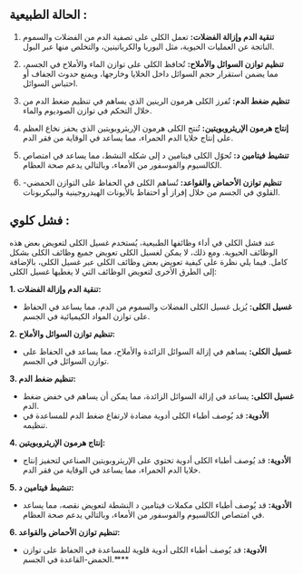 ## الحالة الطبيعية :

1. **تنقية الدم وإزالة الفضلات:** تعمل الكلى على تصفية الدم من الفضلات والسموم الناتجة عن العمليات الحيوية، مثل اليوريا والكرياتينين، والتخلص منها عبر البول.
    
2. **تنظيم توازن السوائل والأملاح:** تُحافظ الكلى على توازن الماء والأملاح في الجسم، مما يضمن استقرار حجم السوائل داخل الخلايا وخارجها، ويمنع حدوث الجفاف أو احتباس السوائل.
    
3. **تنظيم ضغط الدم:** تُفرز الكلى هرمون الرينين الذي يساهم في تنظيم ضغط الدم من خلال التحكم في توازن الصوديوم والماء.
    
4. **إنتاج هرمون الإريثروبويتين:** تُنتج الكلى هرمون الإريثروبويتين الذي يحفز نخاع العظم على إنتاج خلايا الدم الحمراء، مما يساعد في الوقاية من فقر الدم.
    
5. **تنشيط فيتامين د:** تُحوّل الكلى فيتامين د إلى شكله النشط، مما يساعد في امتصاص الكالسيوم والفوسفور من الأمعاء، وبالتالي يدعم صحة العظام.
    
6. **تنظيم توازن الأحماض والقواعد:** تُساهم الكلى في الحفاظ على التوازن الحمضي-القلوي في الجسم من خلال إفراز أو احتفاظ بالأيونات الهيدروجينية والبيكربونات.

## فشل كلوي :

عند فشل الكلى في أداء وظائفها الطبيعية، يُستخدم غسيل الكلى لتعويض بعض هذه الوظائف الحيوية. ومع ذلك، لا يمكن لغسيل الكلى تعويض جميع وظائف الكلى بشكل كامل. فيما يلي نظرة على كيفية تعويض بعض وظائف الكلى عبر غسيل الكلى، بالإضافة إلى الطرق الأخرى لتعويض الوظائف التي لا يغطيها غسيل الكلى:

**1. تنقية الدم وإزالة الفضلات:**

- **غسيل الكلى:** يُزيل غسيل الكلى الفضلات والسموم من الدم، مما يساعد في الحفاظ على توازن المواد الكيميائية في الجسم.

**2. تنظيم توازن السوائل والأملاح:**

- **غسيل الكلى:** يساهم في إزالة السوائل الزائدة والأملاح، مما يساعد في الحفاظ على توازن السوائل في الجسم.

**3. تنظيم ضغط الدم:**

- **غسيل الكلى:** يساعد في إزالة السوائل الزائدة، مما يمكن أن يساهم في خفض ضغط الدم.
- **الأدوية:** قد يُوصف أطباء الكلى أدوية مضادة لارتفاع ضغط الدم للمساعدة في تنظيمه.

**4. إنتاج هرمون الإريثروبويتين:**

- **الأدوية:** قد يُوصف أطباء الكلى أدوية تحتوي على الإريثروبويتين الصناعي لتحفيز إنتاج خلايا الدم الحمراء، مما يساعد في الوقاية من فقر الدم.

**5. تنشيط فيتامين د:**

- **الأدوية:** قد يُوصف أطباء الكلى مكملات فيتامين د النشطة لتعويض نقصه، مما يساعد في امتصاص الكالسيوم والفوسفور من الأمعاء، وبالتالي يدعم صحة العظام.

**6. تنظيم توازن الأحماض والقواعد:**

- **الأدوية:** قد يُوصف أطباء الكلى أدوية قلوية للمساعدة في الحفاظ على توازن الحمض-القاعدة في الجسم.****